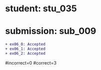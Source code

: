 # student: stu_035
# submission: sub_009

```diff
+ ex06_0: Accepted
+ ex06_1: Accepted
+ ex06_2: Accepted
```
#incorrect=0
#correct=3

